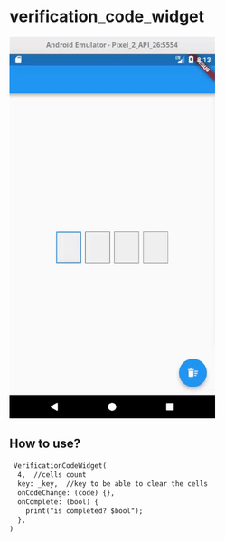 # verification_code_widget

![](https://raw.githubusercontent.com/m7mdra/VerificationCodeWidget/master/art/screen.gif)

## How to use?

     VerificationCodeWidget(  
	  4,  //cells count
	  key: _key,  //key to be able to clear the cells
	  onCodeChange: (code) {},  
	  onComplete: (bool) {  
	    print("is completed? $bool");  
	  },  
	) 

